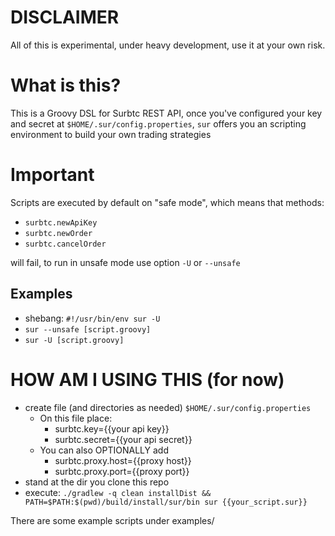 # DISCLAIMER

All of this is experimental, under heavy development, use it at your own risk.

# What is this?

This is a Groovy DSL for Surbtc REST API, once you've configured your key and secret
at `$HOME/.sur/config.properties`, `sur` offers you an scripting environment to build your own
trading strategies

# Important

Scripts are executed by default on "safe mode", which means that methods:

- `surbtc.newApiKey`
- `surbtc.newOrder`
- `surbtc.cancelOrder`

will fail, to run in unsafe mode use option `-U` or `--unsafe`

## Examples

- shebang:  `#!/usr/bin/env sur -U`
- `sur --unsafe [script.groovy]`
- `sur -U [script.groovy]`

# HOW AM I USING THIS (for now)

- create file (and directories as needed) `$HOME/.sur/config.properties`
    - On this file place:
        - surbtc.key={{your api key}}
        - surbtc.secret={{your api secret}}
    - You can also OPTIONALLY add
        - surbtc.proxy.host={{proxy host}}
        - surbtc.proxy.port={{proxy port}}
- stand at the dir you clone this repo
- execute: `./gradlew -q clean installDist && PATH=$PATH:$(pwd)/build/install/sur/bin sur {{your_script.sur}}`

There are some example scripts under examples/

